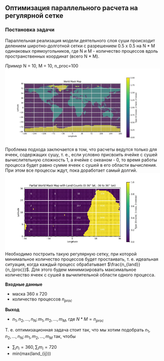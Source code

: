 ## Оптимизация параллельного расчета на регулярной сетке

### Постановка задачи 

Параллельная реализация модели деятельного слоя суши происходит делением
широтно-долготной сетки с разрешением 0.5 x 0.5
на N * M одинаковых прямоугольников,
где N и M - количество процессов вдоль пространственных координат (всего N * M).

_Пример_ N = 10, M = 10, n_proc=100
![mask_map.jpg](https://github.com/SEnikeeva/proc_optimisation/blob/598aaf59be788a74850bb12aa361241395f2ab0c/data/mask_map.jpg)
Проблема подхода заключается в том, что расчеты ведутся только для ячеек,
содержащих сушу, т. е., если условно присвоить ячейке с сушей вычислительную сложность 1,
а ячейке с океаном - 0, то время работы процесса будет равно сумме ячеек с сушей
в его области вычисления. При этом все процессы ждут, пока доработает самый долгий.
![mask_map_part.jpg](https://github.com/SEnikeeva/proc_optimisation/blob/598aaf59be788a74850bb12aa361241395f2ab0c/data/mask_map_part.jpg)
Необходимо построить такую регулярную сетку, при которой минимальное количество процессов будет простаивать,
т. е. идеальная ситуация, когда каждый процесс обрабатывает $\frac{n_{land}}{n_{proc}}$.
Для этого будем минимизировать максимальное количество ячеек с сушей в вычилительной области одного процесса.

**Входные данные** 
- маска 360 x 720
- количество процессов $n_{proc}$

**Выход**
- $n_1, n_2, ..., n_N; m_1, m_2, ..., m_M$, где $N * M = n_{proc}$

Т. е. оптимизационная задача стоит так, что мы хотим подобрать $n_1, n_2, ..., n_N; m_1, m_2, ..., m_M$ так, чтобы 
- $\sum_i n_i = 360, \sum_i m_i = 720$
- min(max(land_{ij}))
